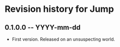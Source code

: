 # Revision history for Jump

## 0.1.0.0 -- YYYY-mm-dd

* First version. Released on an unsuspecting world.
